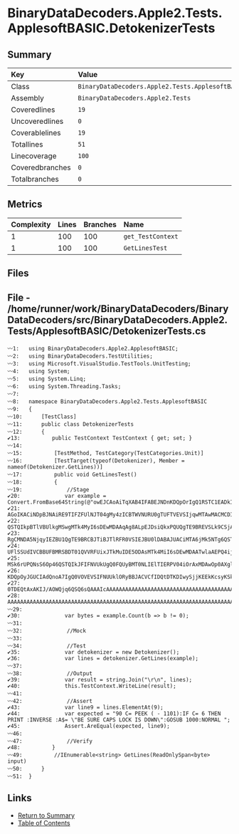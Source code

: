 ﻿# BinaryDataDecoders.Apple2.Tests.ApplesoftBASIC.DetokenizerTests

## Summary

| Key             | Value                                                             |
| :-------------- | :---------------------------------------------------------------- |
| Class           | `BinaryDataDecoders.Apple2.Tests.ApplesoftBASIC.DetokenizerTests` |
| Assembly        | `BinaryDataDecoders.Apple2.Tests`                                 |
| Coveredlines    | `19`                                                              |
| Uncoveredlines  | `0`                                                               |
| Coverablelines  | `19`                                                              |
| Totallines      | `51`                                                              |
| Linecoverage    | `100`                                                             |
| Coveredbranches | `0`                                                               |
| Totalbranches   | `0`                                                               |

## Metrics

| Complexity | Lines | Branches | Name              |
| :--------- | :---- | :------- | :---------------- |
| 1          | 100   | 100      | `get_TestContext` |
| 1          | 100   | 100      | `GetLinesTest`    |

## Files

## File - /home/runner/work/BinaryDataDecoders/BinaryDataDecoders/src/BinaryDataDecoders.Apple2.Tests/ApplesoftBASIC/DetokenizerTests.cs

```CSharp
〰1:   using BinaryDataDecoders.Apple2.ApplesoftBASIC;
〰2:   using BinaryDataDecoders.TestUtilities;
〰3:   using Microsoft.VisualStudio.TestTools.UnitTesting;
〰4:   using System;
〰5:   using System.Linq;
〰6:   using System.Threading.Tasks;
〰7:   
〰8:   namespace BinaryDataDecoders.Apple2.Tests.ApplesoftBASIC
〰9:   {
〰10:      [TestClass]
〰11:      public class DetokenizerTests
〰12:      {
✔13:          public TestContext TestContext { get; set; }
〰14:  
〰15:          [TestMethod, TestCategory(TestCategories.Unit)]
〰16:          [TestTarget(typeof(Detokenizer), Member = nameof(Detokenizer.GetLines))]
〰17:          public void GetLinesTest()
〰18:          {
〰19:              //Stage
✔20:              var example = Convert.FromBase64String(@"owEJCAoAiTqXAB4IFABEJNDnKDQpOrIgQ1RSTC1EADkIHgCiMjpBJNAiQVBQTEUgSUkiOrAxMDAw
✔21:  AGoIKACiNDpBJNAiRE9TIFZFUlNJT04gMy4zICBTWVNURU0gTUFTVEVSIjqwMTAwMACMCDIAojc6
✔22:  QSTQIkpBTlVBUlkgMSwgMTk4MyI6sDEwMDAAqAg8ALpEJDsiQkxPQUQgTE9BREVSLk9CSjAiAM8I
✔23:  RgCMNDA5NjqyIEZBU1QgTE9BRCBJTiBJTlRFR0VSIEJBU0lDABAJUACiMTA6jMk5NTg6QSTQIkNP
✔24:  UFlSSUdIVCBBUFBMRSBDT01QVVRFUixJTkMuIDE5ODAsMTk4MiI6sDEwMDAATwlaAEPQ4ijJMTEw
✔25:  MSk6rUPQNsS6Op46QSTQIkJFIFNVUkUgQ0FQUyBMT0NLIElTIERPV04iOrAxMDAwOp0AXglkALrn
✔26:  KDQpOyJGUCIAdQnoA7IgQ0VOVEVSIFNUUklORyBBJACVCfIDQtDTKDIwySjjKEEkKcsyKSk6rULQ
✔27:  0TDEQtAxAKIJ/AOWQjq6QSQ6sQAAAIcAAAAAAAAAAAAAAAAAAAAAAAAAAAAAAAAAAAAAAAAAAAAA
✔28:  AAAAAAAAAAAAAAAAAAAAAAAAAAAAAAAAAAAAAAAAAAAAAAAAAAAAAAAAAAAAAAAAAAAAAAAAAAA=");
〰29:  
✔30:              var bytes = example.Count(b => b != 0);
〰31:  
〰32:              //Mock
〰33:  
〰34:              //Test
✔35:              var detokenizer = new Detokenizer();
✔36:              var lines = detokenizer.GetLines(example);
〰37:  
〰38:              //Output
✔39:              var result = string.Join("\r\n", lines);
✔40:              this.TestContext.WriteLine(result);
〰41:  
〰42:              //Assert
✔43:              var line9 = lines.ElementAt(9);
✔44:              var expected = "90 C= PEEK ( - 1101):IF C= 6 THEN PRINT :INVERSE :A$= \"BE SURE CAPS LOCK IS DOWN\":GOSUB 1000:NORMAL ";
✔45:              Assert.AreEqual(expected, line9);
〰46:  
〰47:              //Verify
✔48:          }
〰49:          //IEnumerable<string> GetLines(ReadOnlySpan<byte> input)
〰50:      }
〰51:  }
```

## Links

* [Return to Summary](Summary.md)
* [Table of Contents](../TOC.md)

